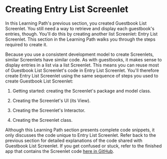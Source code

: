 # Creating Entry List Screenlet [](id=creating-entry-list-screenlet)

In this Learning Path's previous section, you created Guestbook List Screenlet. 
You still need a way to retrieve and display each guestbook's entries, though. 
You'll do this by creating another list Screenlet: Entry List Screenlet. This 
section in the Learning Path walks you through the steps required to create it. 

Because you use a consistent development model to create Screenlets, similar 
Screenlets have similar code. As with guestbooks, it makes sense to display 
entries in a list via a list Screenlet. This means you can reuse most of 
Guestbook List Screenlet's code in Entry List Screenlet. You'll therefore create 
Entry List Screenlet using the same sequence of steps you used to create 
Guestbook List Screenlet: 

1. Getting started: creating the Screenlet's package and model class. 

2. Creating the Screenlet's UI (its View). 

3. Creating the Screenlet's Interactor. 

4. Creating the Screenlet class. 

Although this Learning Path section presents complete code snippets, it only 
discusses the code unique to Entry List Screenlet. Refer back to the previous 
section for detailed explanations of the code shared with Guestbook List 
Screenlet. If you get confused or stuck, refer to the finished app that contains 
the Screenlet code 
[here in GitHub](https://github.com/liferay/liferay-docs/tree/master/develop/tutorials/code/mobile/android/screenlets-app/LiferayGuestbook). 
